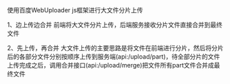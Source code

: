 使用百度WebUploader js框架进行大文件分片上传

1、边上传边合并
前端将大文件分片上传，后端服务接收分片文件直接合并到最终文件

2、先上传，再合并
大文件上传的主要思路是将文件在前端进行分片，然后将分片后的各部分文件分别按顺序上传到服务端(api:/upload/part)，待全部分片的文件上传完成之后，调用合并接口(api:/upload/merge)把文件所有part文件合并成最终文件

